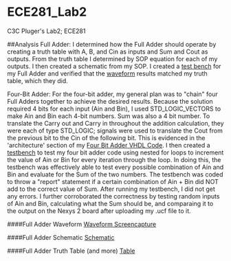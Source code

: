 ECE281_Lab2
===========

C3C Pluger's Lab2; ECE281

##Analysis
Full Adder: I determined how the Full Adder should operate by creating a truth table with A, B, and Cin as inputs and Sum and Cout as outputs. From the truth table I determined by SOP equation for each of my outputs. I then created a schematic from my SOP. I created a [test bench](https://github.com/JasonPluger/ECE281_Lab2/blob/master/Full_Adder_testbench.vhd "test bench code") for my Full Adder and verified that the [waveform](https://github.com/JasonPluger/ECE281_Lab2/blob/master/full_adder.JPG "Full Adder Waveform") results matched my truth table, which they did. 

Four-Bit Adder: For the four-bit adder, my general plan was to "chain" four Full Adders together to achieve the desired results. Because the solution required 4 bits for each input (Ain and Bin), I used STD_LOGIC_VECTORS to make Ain and Bin each 4-bit numbers. Sum was also a 4 bit number. To translate the Carry out and Carry in throughout the addition calculation, they were each of type STD_LOGIC; signals were used to translate the Cout from the previous bit to the Cin of the following bit. This is evidenced in the 'architecture' section of my [Four Bit Adder VHDL Code](https://github.com/JasonPluger/ECE281_Lab2/blob/master/Four_Bit_Adder.vhd "Four Bit Adder Code"). I then created a [testbench](https://github.com/JasonPluger/ECE281_Lab2/blob/master/Four_Bit_Adder_testbench.vhd "Four-Bit Adder testbench code") to test my four bit adder code using nested for loops to increment the value of Ain or Bin for every iteration through the loop. In doing this, the testbench was effectively able to test every possible combination of Ain and Bin and evaluate for the Sum of the two numbers. The testbench was coded to throw a "report" statement if a certain combination of Ain + Bin did NOT add to the correct value of Sum. After running my testbench, I did not get any errors. I further corroborated the correctness by testing random inputs of Ain and Bin, calculating what the Sum should be, and comparaing it to the output on the Nexys 2 board after uploading my .ucf file to it.

####Full Adder Waveform
[Waveform Screencapture](https://github.com/JasonPluger/ECE281_Lab2/blob/master/full_adder.JPG "Waveform")

####Full Adder Schematic
[Schematic](https://github.com/JasonPluger/ECE281_Lab2/blob/master/schematic.jpg "Schematic")

####Full Adder Truth Table (and more)
[Table](https://github.com/JasonPluger/ECE281_Lab2/blob/master/truth_table.jpg "Truth table and more")


